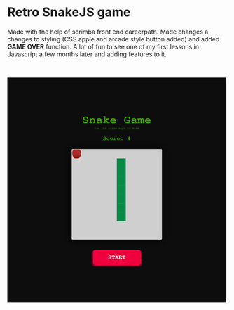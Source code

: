 
# Retro SnakeJS game


Made with the help of scrimba front end careerpath. 
Made changes a changes to styling (CSS apple and arcade style button added)
and added **GAME OVER** function.
A lot of fun to see one of my first lessons in Javascript 
a few months later and adding features to it.

<br>

![Screenshot](screenshot.png)
